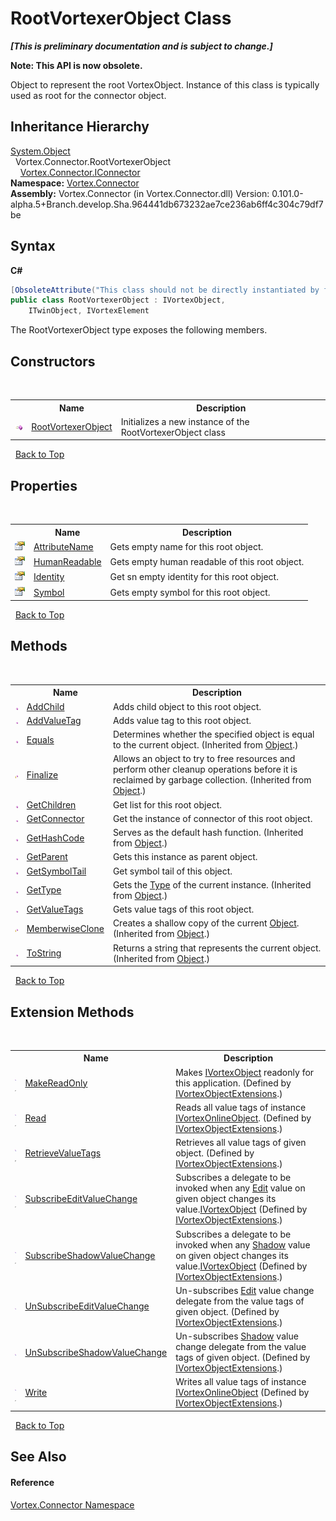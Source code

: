 # RootVortexerObject Class
 _**\[This is preliminary documentation and is subject to change.\]**_

**Note: This API is now obsolete.**

Object to represent the root VortexObject. Instance of this class is typically used as root for the connector object.


## Inheritance Hierarchy
<a href="http://msdn2.microsoft.com/en-us/library/e5kfa45b" target="_blank">System.Object</a><br />&nbsp;&nbsp;Vortex.Connector.RootVortexerObject<br />&nbsp;&nbsp;&nbsp;&nbsp;<a href="T_Vortex_Connector_IConnector.md">Vortex.Connector.IConnector</a><br />
**Namespace:**&nbsp;<a href="N_Vortex_Connector.md">Vortex.Connector</a><br />**Assembly:**&nbsp;Vortex.Connector (in Vortex.Connector.dll) Version: 0.101.0-alpha.5+Branch.develop.Sha.964441db673232ae7ce236ab6ff4c304c79df7be

## Syntax

**C#**<br />
``` C#
[ObsoleteAttribute("This class should not be directly instantiated by framework consumers.")]
public class RootVortexerObject : IVortexObject, 
	ITwinObject, IVortexElement
```

The RootVortexerObject type exposes the following members.


## Constructors
&nbsp;<table><tr><th></th><th>Name</th><th>Description</th></tr><tr><td>![Public method](media/pubmethod.gif "Public method")</td><td><a href="M_Vortex_Connector_RootVortexerObject__ctor.md">RootVortexerObject</a></td><td>
Initializes a new instance of the RootVortexerObject class</td></tr></table>&nbsp;
<a href="#rootvortexerobject-class">Back to Top</a>

## Properties
&nbsp;<table><tr><th></th><th>Name</th><th>Description</th></tr><tr><td>![Public property](media/pubproperty.gif "Public property")</td><td><a href="P_Vortex_Connector_RootVortexerObject_AttributeName.md">AttributeName</a></td><td>
Gets empty name for this root object.</td></tr><tr><td>![Public property](media/pubproperty.gif "Public property")</td><td><a href="P_Vortex_Connector_RootVortexerObject_HumanReadable.md">HumanReadable</a></td><td>
Gets empty human readable of this root object.</td></tr><tr><td>![Public property](media/pubproperty.gif "Public property")</td><td><a href="P_Vortex_Connector_RootVortexerObject_Identity.md">Identity</a></td><td>
Get sn empty identity for this root object.</td></tr><tr><td>![Public property](media/pubproperty.gif "Public property")</td><td><a href="P_Vortex_Connector_RootVortexerObject_Symbol.md">Symbol</a></td><td>
Gets empty symbol for this root object.</td></tr></table>&nbsp;
<a href="#rootvortexerobject-class">Back to Top</a>

## Methods
&nbsp;<table><tr><th></th><th>Name</th><th>Description</th></tr><tr><td>![Public method](media/pubmethod.gif "Public method")</td><td><a href="M_Vortex_Connector_RootVortexerObject_AddChild.md">AddChild</a></td><td>
Adds child object to this root object.</td></tr><tr><td>![Public method](media/pubmethod.gif "Public method")</td><td><a href="M_Vortex_Connector_RootVortexerObject_AddValueTag.md">AddValueTag</a></td><td>
Adds value tag to this root object.</td></tr><tr><td>![Public method](media/pubmethod.gif "Public method")</td><td><a href="http://msdn2.microsoft.com/en-us/library/bsc2ak47" target="_blank">Equals</a></td><td>
Determines whether the specified object is equal to the current object.
 (Inherited from <a href="http://msdn2.microsoft.com/en-us/library/e5kfa45b" target="_blank">Object</a>.)</td></tr><tr><td>![Protected method](media/protmethod.gif "Protected method")</td><td><a href="http://msdn2.microsoft.com/en-us/library/4k87zsw7" target="_blank">Finalize</a></td><td>
Allows an object to try to free resources and perform other cleanup operations before it is reclaimed by garbage collection.
 (Inherited from <a href="http://msdn2.microsoft.com/en-us/library/e5kfa45b" target="_blank">Object</a>.)</td></tr><tr><td>![Public method](media/pubmethod.gif "Public method")</td><td><a href="M_Vortex_Connector_RootVortexerObject_GetChildren.md">GetChildren</a></td><td>
Get list for this root object.</td></tr><tr><td>![Public method](media/pubmethod.gif "Public method")</td><td><a href="M_Vortex_Connector_RootVortexerObject_GetConnector.md">GetConnector</a></td><td>
Get the instance of connector of this root object.</td></tr><tr><td>![Public method](media/pubmethod.gif "Public method")</td><td><a href="http://msdn2.microsoft.com/en-us/library/zdee4b3y" target="_blank">GetHashCode</a></td><td>
Serves as the default hash function.
 (Inherited from <a href="http://msdn2.microsoft.com/en-us/library/e5kfa45b" target="_blank">Object</a>.)</td></tr><tr><td>![Public method](media/pubmethod.gif "Public method")</td><td><a href="M_Vortex_Connector_RootVortexerObject_GetParent.md">GetParent</a></td><td>
Gets this instance as parent object.</td></tr><tr><td>![Public method](media/pubmethod.gif "Public method")</td><td><a href="M_Vortex_Connector_RootVortexerObject_GetSymbolTail.md">GetSymbolTail</a></td><td>
Get symbol tail of this object.</td></tr><tr><td>![Public method](media/pubmethod.gif "Public method")</td><td><a href="http://msdn2.microsoft.com/en-us/library/dfwy45w9" target="_blank">GetType</a></td><td>
Gets the <a href="http://msdn2.microsoft.com/en-us/library/42892f65" target="_blank">Type</a> of the current instance.
 (Inherited from <a href="http://msdn2.microsoft.com/en-us/library/e5kfa45b" target="_blank">Object</a>.)</td></tr><tr><td>![Public method](media/pubmethod.gif "Public method")</td><td><a href="M_Vortex_Connector_RootVortexerObject_GetValueTags.md">GetValueTags</a></td><td>
Gets value tags of this root object.</td></tr><tr><td>![Protected method](media/protmethod.gif "Protected method")</td><td><a href="http://msdn2.microsoft.com/en-us/library/57ctke0a" target="_blank">MemberwiseClone</a></td><td>
Creates a shallow copy of the current <a href="http://msdn2.microsoft.com/en-us/library/e5kfa45b" target="_blank">Object</a>.
 (Inherited from <a href="http://msdn2.microsoft.com/en-us/library/e5kfa45b" target="_blank">Object</a>.)</td></tr><tr><td>![Public method](media/pubmethod.gif "Public method")</td><td><a href="http://msdn2.microsoft.com/en-us/library/7bxwbwt2" target="_blank">ToString</a></td><td>
Returns a string that represents the current object.
 (Inherited from <a href="http://msdn2.microsoft.com/en-us/library/e5kfa45b" target="_blank">Object</a>.)</td></tr></table>&nbsp;
<a href="#rootvortexerobject-class">Back to Top</a>

## Extension Methods
&nbsp;<table><tr><th></th><th>Name</th><th>Description</th></tr><tr><td>![Public Extension Method](media/pubextension.gif "Public Extension Method")![Code example](media/CodeExample.png "Code example")</td><td><a href="M_Vortex_Connector_IVortexObjectExtensions_MakeReadOnly.md">MakeReadOnly</a></td><td>
Makes <a href="T_Vortex_Connector_IVortexObject.md">IVortexObject</a> readonly for this application.
 (Defined by <a href="T_Vortex_Connector_IVortexObjectExtensions.md">IVortexObjectExtensions</a>.)</td></tr><tr><td>![Public Extension Method](media/pubextension.gif "Public Extension Method")![Code example](media/CodeExample.png "Code example")</td><td><a href="M_Vortex_Connector_IVortexObjectExtensions_Read.md">Read</a></td><td>
Reads all value tags of instance <a href="T_Vortex_Connector_IVortexOnlineObject.md">IVortexOnlineObject</a>.
 (Defined by <a href="T_Vortex_Connector_IVortexObjectExtensions.md">IVortexObjectExtensions</a>.)</td></tr><tr><td>![Public Extension Method](media/pubextension.gif "Public Extension Method")![Code example](media/CodeExample.png "Code example")</td><td><a href="M_Vortex_Connector_IVortexObjectExtensions_RetrieveValueTags.md">RetrieveValueTags</a></td><td>
Retrieves all value tags of given object.
 (Defined by <a href="T_Vortex_Connector_IVortexObjectExtensions.md">IVortexObjectExtensions</a>.)</td></tr><tr><td>![Public Extension Method](media/pubextension.gif "Public Extension Method")![Code example](media/CodeExample.png "Code example")</td><td><a href="M_Vortex_Connector_IVortexObjectExtensions_SubscribeEditValueChange.md">SubscribeEditValueChange</a></td><td>
Subscribes a delegate to be invoked when any <a href="P_Vortex_Connector_ValueTypes_OnlinerBaseType_1_Edit.md">Edit</a> value on given object changes its value.<a href="T_Vortex_Connector_IVortexObject.md">IVortexObject</a>
 (Defined by <a href="T_Vortex_Connector_IVortexObjectExtensions.md">IVortexObjectExtensions</a>.)</td></tr><tr><td>![Public Extension Method](media/pubextension.gif "Public Extension Method")![Code example](media/CodeExample.png "Code example")</td><td><a href="M_Vortex_Connector_IVortexObjectExtensions_SubscribeShadowValueChange.md">SubscribeShadowValueChange</a></td><td>
Subscribes a delegate to be invoked when any <a href="P_Vortex_Connector_ValueTypes_OnlinerBaseType_1_Shadow.md">Shadow</a> value on given object changes its value.<a href="T_Vortex_Connector_IVortexObject.md">IVortexObject</a>
 (Defined by <a href="T_Vortex_Connector_IVortexObjectExtensions.md">IVortexObjectExtensions</a>.)</td></tr><tr><td>![Public Extension Method](media/pubextension.gif "Public Extension Method")</td><td><a href="M_Vortex_Connector_IVortexObjectExtensions_UnSubscribeEditValueChange.md">UnSubscribeEditValueChange</a></td><td>
Un-subscribes <a href="P_Vortex_Connector_ValueTypes_OnlinerBaseType_1_Edit.md">Edit</a> value change delegate from the value tags of given object.
 (Defined by <a href="T_Vortex_Connector_IVortexObjectExtensions.md">IVortexObjectExtensions</a>.)</td></tr><tr><td>![Public Extension Method](media/pubextension.gif "Public Extension Method")</td><td><a href="M_Vortex_Connector_IVortexObjectExtensions_UnSubscribeShadowValueChange.md">UnSubscribeShadowValueChange</a></td><td>
Un-subscribes <a href="P_Vortex_Connector_ValueTypes_OnlinerBaseType_1_Shadow.md">Shadow</a> value change delegate from the value tags of given object.
 (Defined by <a href="T_Vortex_Connector_IVortexObjectExtensions.md">IVortexObjectExtensions</a>.)</td></tr><tr><td>![Public Extension Method](media/pubextension.gif "Public Extension Method")![Code example](media/CodeExample.png "Code example")</td><td><a href="M_Vortex_Connector_IVortexObjectExtensions_Write.md">Write</a></td><td>
Writes all value tags of instance <a href="T_Vortex_Connector_IVortexOnlineObject.md">IVortexOnlineObject</a>
 (Defined by <a href="T_Vortex_Connector_IVortexObjectExtensions.md">IVortexObjectExtensions</a>.)</td></tr></table>&nbsp;
<a href="#rootvortexerobject-class">Back to Top</a>

## See Also


#### Reference
<a href="N_Vortex_Connector.md">Vortex.Connector Namespace</a><br />